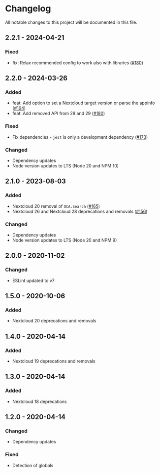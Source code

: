 # Changelog

All notable changes to this project will be documented in this file.

## 2.2.1 - 2024-04-21
### Fixed
* fix: Relax recommended config to work also with libraries \([\#180](https://github.com/nextcloud-libraries/eslint-plugin/pull/185)\)

## 2.2.0 - 2024-03-26
### Added
* feat: Add option to set a Nextcloud target version or parse the appinfo \([\#164](https://github.com/nextcloud-libraries/eslint-plugin/pull/164)\)
* feat: Add removed API from 28 and 29 \([\#180](https://github.com/nextcloud-libraries/eslint-plugin/pull/180)\)

### Fixed
* Fix dependencies - `jest` is only a development dependency \([\#173](https://github.com/nextcloud-libraries/eslint-plugin/pull/173)\)

### Changed
- Dependency updates
- Node version updates to LTS (Node 20 and NPM 10)

## 2.1.0 - 2023-08-03
### Added
- Nextcloud 20 removal of `OCA.Search` \([\#165](https://github.com/nextcloud-libraries/eslint-plugin/pull/165)\)
- Nextcloud 26 and Nextcloud 28 deprecations and removals \([\#156](https://github.com/nextcloud-libraries/eslint-plugin/pull/156)\)
### Changed
- Dependency updates
- Node version updates to LTS (Node 20 and NPM 9)

## 2.0.0 - 2020-11-02
### Changed
- ESLint updated to v7

## 1.5.0 - 2020-10-06
### Added
- Nextcloud 20 deprecations and removals

## 1.4.0 - 2020-04-14
### Added
- Nextcloud 19 deprecations and removals

## 1.3.0 - 2020-04-14
### Added
- Nextcloud 18 deprecations

## 1.2.0 - 2020-04-14
### Changed
- Dependency updates
### Fixed
- Detection of globals
